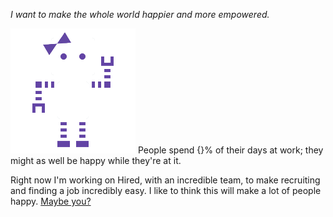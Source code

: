
*I want to make the whole world happier and more empowered.*

<img src="/lib/img/white-lexibot.png" class="lexibot"> People spend {}% of their days at work; they might as well be happy while they're at it. 

Right now I'm working on Hired, with an incredible team, to make recruiting and finding a job incredibly easy. I like to think this will make a lot of people happy. [Maybe you?](http://join.hired.com/x/xf0SUe)